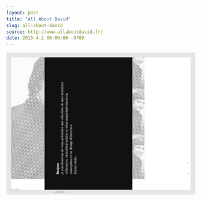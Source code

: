 ```yaml
---
layout: post 
title: "All About David"
slug: all-about-david
source: http://www.allaboutdavid.fr/
date: 2015-4-2 00:00:00 -0700
---
```


<img src="/screenshots/all-about-david.jpg">
